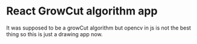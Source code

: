# React GrowCut algorithm app

It was supposed to be a growCut algorithm but opencv in js is not the best thing so this is just a drawing app now.
